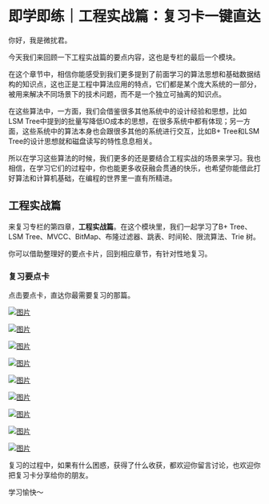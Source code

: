 # 即学即练｜工程实战篇：复习卡一键直达

你好，我是微扰君。

今天我们来回顾一下工程实战篇的要点内容，这也是专栏的最后一个模块。

在这个章节中，相信你能感受到我们更多提到了前面学习的算法思想和基础数据结构的知识点，这也正是工程中算法应用的特点，它们都是某个庞大系统的一部分，被用来解决不同场景下的技术问题，而不是一个独立可抽离的知识点。

在这些算法中，一方面，我们会借鉴很多其他系统中的设计经验和思想，比如LSM Tree中提到的批量写降低IO成本的思想，在很多系统中都有体现；另一方面，这些系统中的算法本身也会跟很多其他的系统进行交互，比如B+ Tree和LSM Tree的设计思想就和磁盘读写的特性息息相关。

所以在学习这些算法的时候，我们更多的还是要结合工程实战的场景来学习。我也相信，在学习它们的过程中，你也能更多收获融会贯通的快乐，也希望你能借此打好算法和计算机基础，在编程的世界里一直有所精进。

## 工程实战篇

来复习专栏的第四章，**工程实战篇**。在这个模块里，我们一起学习了B+ Tree、LSM Tree、MVCC、BitMap、布隆过滤器、跳表、时间轮、限流算法、Trie 树。

你可以借助整理好的要点卡片，回到相应章节，有针对性地复习。

### 复习要点卡

<span class="reference">点击要点卡，直达你最需要复习的那篇。</span>

<!-- [[[read_end]]] -->

[![图片](<https://static001.geekbang.org/resource/image/eb/e4/eb841090e7byy711bdb437b92e653de4.jpg?wh=1242x2208>)](<https://time.geekbang.org/column/article/488658>)

[![图片](<https://static001.geekbang.org/resource/image/96/92/966a4860432db7f00f64yy2728a91a92.jpg?wh=1242x2208>)](<https://time.geekbang.org/column/article/489164>)

[![图片](<https://static001.geekbang.org/resource/image/03/bd/0395cc912d40303f5ba913de11f293bd.jpg?wh=1242x2208>)](<https://time.geekbang.org/column/article/489900>)

[![图片](<https://static001.geekbang.org/resource/image/56/y8/56ff79b21cc43712ee3ea0961ffcayy8.jpg?wh=1242x2208>)](<https://time.geekbang.org/column/article/490532>)

[![图片](<https://static001.geekbang.org/resource/image/40/6e/40ef38eea75dc06c4cacc7fdd04c7d6e.jpg?wh=1242x2208>)](<https://time.geekbang.org/column/article/491246>)

[![图片](<https://static001.geekbang.org/resource/image/cd/5d/cd6d7d63260671f6f3f2ffcdf605a45d.jpg?wh=1242x2208>)](<https://time.geekbang.org/column/article/491979>)

[![图片](<https://static001.geekbang.org/resource/image/35/db/35627367f4171f4c61330e8c46c9a8db.jpg?wh=1242x2208>)](<hhttps://time.geekbang.org/column/article/492563>)

[![图片](<https://static001.geekbang.org/resource/image/96/15/9632172a5691e4c8a1cebd2d89e64c15.jpg?wh=1242x2208>)](<https://time.geekbang.org/column/article/493162>)

[![图片](<https://static001.geekbang.org/resource/image/7e/0f/7eae8c2053bafa2bc0a077758b5ef90f.jpg?wh=1242x2208>)](<https://time.geekbang.org/column/article/494080>)

复习的过程中，如果有什么困惑，获得了什么收获，都欢迎你留言讨论，也欢迎你把复习卡分享给你的朋友。

学习愉快～

